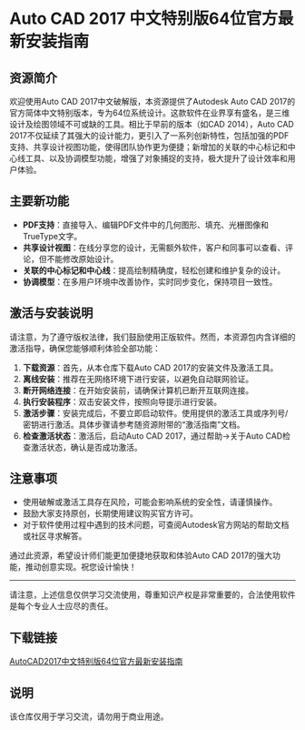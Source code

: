 # Auto CAD 2017 中文特别版64位官方最新安装指南

## 资源简介

欢迎使用Auto CAD 2017中文破解版，本资源提供了Autodesk Auto CAD 2017的官方简体中文特别版本，专为64位系统设计。这款软件在业界享有盛名，是三维设计及绘图领域不可或缺的工具。相比于早前的版本（如CAD 2014），Auto CAD 2017不仅延续了其强大的设计能力，更引入了一系列创新特性，包括加强的PDF支持、共享设计视图功能，使得团队协作更为便捷；新增加的关联的中心标记和中心线工具、以及协调模型功能，增强了对象捕捉的支持，极大提升了设计效率和用户体验。

## 主要新功能

- **PDF支持**：直接导入、编辑PDF文件中的几何图形、填充、光栅图像和TrueType文字。
- **共享设计视图**：在线分享您的设计，无需额外软件，客户和同事可以查看、评论，但不能修改原始设计。
- **关联的中心标记和中心线**：提高绘制精确度，轻松创建和维护复杂的设计。
- **协调模型**：在多用户环境中改善协作，实时同步变化，保持项目一致性。

## 激活与安装说明

请注意，为了遵守版权法律，我们鼓励使用正版软件。然而，本资源包内含详细的激活指导，确保您能够顺利体验全部功能：

1. **下载资源**：首先，从本仓库下载Auto CAD 2017的安装文件及激活工具。
2. **离线安装**：推荐在无网络环境下进行安装，以避免自动联网验证。
3. **断开网络连接**：在开始安装前，请确保计算机已断开互联网连接。
4. **执行安装程序**：双击安装文件，按照向导提示进行安装。
5. **激活步骤**：安装完成后，不要立即启动软件。使用提供的激活工具或序列号/密钥进行激活。具体步骤请参考随资源附带的“激活指南”文档。
6. **检查激活状态**：激活后，启动Auto CAD 2017，通过帮助->关于Auto CAD检查激活状态，确认是否成功激活。

## 注意事项

- 使用破解或激活工具存在风险，可能会影响系统的安全性，请谨慎操作。
- 鼓励大家支持原创，长期使用建议购买官方许可。
- 对于软件使用过程中遇到的技术问题，可查阅Autodesk官方网站的帮助文档或社区寻求解答。

通过此资源，希望设计师们能更加便捷地获取和体验Auto CAD 2017的强大功能，推动创意实现。祝您设计愉快！

---

请注意，上述信息仅供学习交流使用，尊重知识产权是非常重要的，合法使用软件是每个专业人士应尽的责任。

## 下载链接
[AutoCAD2017中文特别版64位官方最新安装指南](https://pan.quark.cn/s/3ae576141163)

## 说明

该仓库仅用于学习交流，请勿用于商业用途。

